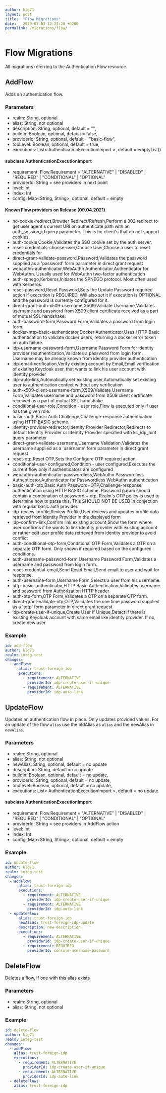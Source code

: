 ```yaml
---
author: klg71
layout: post
title:  "Flow Migrations"
date:   2020-07-03 12:22:20 +0200
permalink: /migrations/flow/
---
```

# Flow Migrations
All migrations referring to the Authentication Flow resource.
## AddFlow
Adds an authentication flow.

### Parameters
- realm: String, optional
- alias: String, not optional
- description: String, optional, default = "",
- buildIn: Boolean, optional, default = false,
- providerId: String, optional, default = "basic-flow",
- topLevel: Boolean, optional, default = true,
- executions: List< AuthenticationExecutionImport >, default = emptyList()

#### subclass AuthenticationExecutionImport
- requirement: Flow.Requirement = "ALTERNATIVE" | "DISABLED" | "REQUIRED" | "CONDITIONAL" | "OPTIONAL"
- providerId: String = see providers in next point
- level: Int
- index: Int
- config: Map<String, String>, optional, default = empty

#### Known Flow providers on Release (09.04.2021)
- no-cookie-redirect,Browser Redirect/Refresh,Perform a 302 redirect to get user agent's current URI on authenticate path with an auth_session_id query parameter.  This is for client's that do not support cookies.
- auth-cookie,Cookie,Validates the SSO cookie set by the auth server.
- reset-credentials-choose-user,Choose User,Choose a user to reset credentials for
- direct-grant-validate-password,Password,Validates the password supplied as a 'password' form parameter in direct grant request
- webauthn-authenticator,WebAuthn Authenticator,Authenticator for WebAuthn. Usually used for WebAuthn two-factor authentication
- auth-spnego,Kerberos,Initiates the SPNEGO protocol.  Most often used with Kerberos.
- reset-password,Reset Password,Sets the Update Password required action if execution is REQUIRED.  Will also set it if execution is OPTIONAL and the password is currently configured for it.
- direct-grant-auth-x509-username,X509/Validate Username,Validates username and password from X509 client certificate received as a part of mutual SSL handshake.
- auth-password-form,Password Form,Validates a password from login form.
- docker-http-basic-authenticator,Docker Authenticator,Uses HTTP Basic authentication to validate docker users, returning a docker error token on auth failure
- idp-username-password-form,Username Password Form for identity provider reauthentication,Validates a password from login form. Username may be already known from identity provider authentication
- idp-email-verification,Verify existing account by Email,Email verification of existing Keycloak user, that wants to link his user account with identity provider
- idp-auto-link,Automatically set existing user,Automatically set existing user to authentication context without any verification
- auth-x509-client-username-form,X509/Validate Username Form,Validates username and password from X509 client certificate received as a part of mutual SSL handshake.
- conditional-user-role,Condition - user role,Flow is executed only if user has the given role.
- basic-auth,Basic Auth Challenge,Challenge-response authentication using HTTP BASIC scheme.
- identity-provider-redirector,Identity Provider Redirector,Redirects to default Identity Provider or Identity Provider specified with kc_idp_hint query parameter
- direct-grant-validate-username,Username Validation,Validates the username supplied as a 'username' form parameter in direct grant request
- reset-otp,Reset OTP,Sets the Configure OTP required action.
- conditional-user-configured,Condition - user configured,Executes the current flow only if authenticators are configured
- webauthn-authenticator-passwordless,WebAuthn Passwordless Authenticator,Authenticator for Passwordless WebAuthn authentication
- basic-auth-otp,Basic Auth Password+OTP,Challenge-response authentication using HTTP BASIC scheme.  Password param should contain a combination of password + otp. Realm's OTP policy is used to determine how to parse this. This SHOULD NOT BE USED in conjection with regular basic auth provider.
- idp-review-profile,Review Profile,User reviews and updates profile data retrieved from Identity Provider in the displayed form
- idp-confirm-link,Confirm link existing account,Show the form where user confirms if he wants to link identity provider with existing account or rather edit user profile data retrieved from identity provider to avoid conflict
- auth-conditional-otp-form,Conditional OTP Form,Validates a OTP on a separate OTP form. Only shown if required based on the configured conditions.
- auth-username-password-form,Username Password Form,Validates a username and password from login form.
- reset-credential-email,Send Reset Email,Send email to user and wait for response.
- auth-username-form,Username Form,Selects a user from his username.
- http-basic-authenticator,HTTP Basic Authentication,Validates username and password from Authorization HTTP header
- auth-otp-form,OTP Form,Validates a OTP on a separate OTP form.
- direct-grant-validate-otp,OTP,Validates the one time password supplied as a 'totp' form parameter in direct grant request
- idp-create-user-if-unique,Create User If Unique,Detect if there is existing Keycloak account with same email like identity provider. If no, create new user

### Example
```yaml
id: add-flow
author: klg71
realm: integ-test
changes:
  - addFlow:
      alias: trust-foreign-idp
      executions:
        - requirement: ALTERNATIVE
          providerId: idp-create-user-if-unique
        - requirement: ALTERNATIVE
          providerId: idp-auto-link
```
## UpdateFlow
Updates an authentication flow in place.
Only updates provided values.
For an update of the flow `alias` use the oldAlias as `alias` and the newAlias in `newAlias`.

### Parameters
- realm: String, optional
- alias: String, not optional
- newAlias: String, optional, default = no update
- description: String, default = no update
- buildIn: Boolean, optional, default = no update,
- providerId: String, optional, default = no update,
- topLevel: Boolean, optional, default = no update,
- executions: List< AuthenticationExecutionImport >, default = no update

#### subclass AuthenticationExecutionImport
- requirement: Flow.Requirement = "ALTERNATIVE" | "DISABLED" | "REQUIRED" | "CONDITIONAL" | "OPTIONAL"
- providerId: String = see providers in AddFlow action
- level: Int
- index: Int
- config: Map<String, String>, optional, default = empty


### Example
```yaml
id: update-flow
author: klg71
realm: integ-test
changes:
  - addFlow:
      alias: trust-foreign-idp
      executions:
        - requirement: ALTERNATIVE
          providerId: idp-create-user-if-unique
        - requirement: ALTERNATIVE
          providerId: idp-auto-link
  - updateFlow:
      alias: trust-foreign-idp
      newAlias: trust-foreign-idp-update
      description: new-description
      executions:
        - requirement: ALTERNATIVE
          providerId: idp-create-user-if-unique
        - requirement: REQUIRED
          providerId: console-username-password
```
## DeleteFlow
Deletes a flow, if one with this alias exists

### Parameters
- realm: String, optional
- alias: String, not optional

### Example
```yaml
id: delete-flow
author: klg71
realm: integ-test
changes:
  - addFlow:
    alias: trust-foreign-idp
    executions:
      - requirement: ALTERNATIVE
        providerId: idp-create-user-if-unique
      - requirement: ALTERNATIVE
        providerId: idp-auto-link
  - deleteFlow:
    alias: trust-foreign-idp
```

